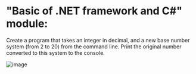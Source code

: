 # "Basic of .NET framework and C#" module: 

Create a program that takes an integer in decimal, and a new base number system (from 2 to 20) from the command line. Print the original number converted to this system to the console.

![image](https://user-images.githubusercontent.com/50228202/198504626-e2e96ced-0b8a-42aa-a1c6-d9109b73f5c2.png)

